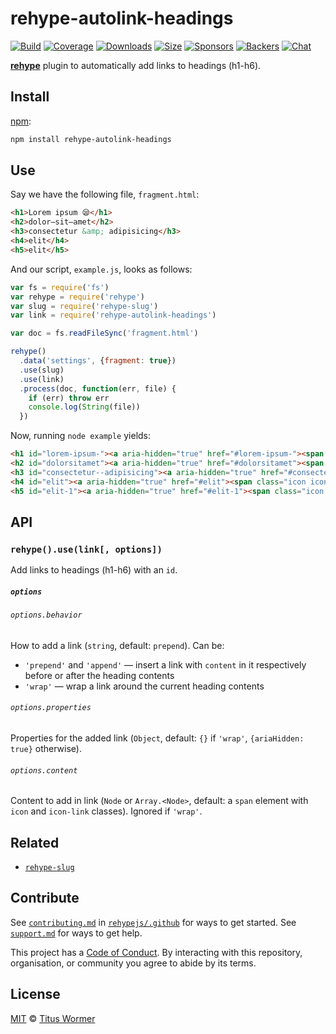 # rehype-autolink-headings

[![Build][build-badge]][build]
[![Coverage][coverage-badge]][coverage]
[![Downloads][downloads-badge]][downloads]
[![Size][size-badge]][size]
[![Sponsors][sponsors-badge]][collective]
[![Backers][backers-badge]][collective]
[![Chat][chat-badge]][chat]

[**rehype**][rehype] plugin to automatically add links to headings (h1-h6).

## Install

[npm][]:

```sh
npm install rehype-autolink-headings
```

## Use

Say we have the following file, `fragment.html`:

```html
<h1>Lorem ipsum 😪</h1>
<h2>dolor—sit—amet</h2>
<h3>consectetur &amp; adipisicing</h3>
<h4>elit</h4>
<h5>elit</h5>
```

And our script, `example.js`, looks as follows:

```js
var fs = require('fs')
var rehype = require('rehype')
var slug = require('rehype-slug')
var link = require('rehype-autolink-headings')

var doc = fs.readFileSync('fragment.html')

rehype()
  .data('settings', {fragment: true})
  .use(slug)
  .use(link)
  .process(doc, function(err, file) {
    if (err) throw err
    console.log(String(file))
  })
```

Now, running `node example` yields:

```html
<h1 id="lorem-ipsum-"><a aria-hidden="true" href="#lorem-ipsum-"><span class="icon icon-link"></span></a>Lorem ipsum 😪</h1>
<h2 id="dolorsitamet"><a aria-hidden="true" href="#dolorsitamet"><span class="icon icon-link"></span></a>dolor—sit—amet</h2>
<h3 id="consectetur--adipisicing"><a aria-hidden="true" href="#consectetur--adipisicing"><span class="icon icon-link"></span></a>consectetur &#x26; adipisicing</h3>
<h4 id="elit"><a aria-hidden="true" href="#elit"><span class="icon icon-link"></span></a>elit</h4>
<h5 id="elit-1"><a aria-hidden="true" href="#elit-1"><span class="icon icon-link"></span></a>elit</h5>
```

## API

### `rehype().use(link[, options])`

Add links to headings (h1-h6) with an `id`.

##### `options`

###### `options.behavior`

How to add a link (`string`, default: `prepend`).
Can be:

*   `'prepend'` and `'append'` — insert a link with `content` in it respectively
    before or after the heading contents
*   `'wrap'` — wrap a link around the current heading contents

###### `options.properties`

Properties for the added link (`Object`, default: `{}` if `'wrap'`,
`{ariaHidden: true}` otherwise).

###### `options.content`

Content to add in link (`Node` or `Array.<Node>`, default: a `span` element
with `icon` and `icon-link` classes).
Ignored if `'wrap'`.

## Related

*   [`rehype-slug`](https://github.com/rehypejs/rehype-slug)

## Contribute

See [`contributing.md`][contributing] in [`rehypejs/.github`][health] for ways
to get started.
See [`support.md`][support] for ways to get help.

This project has a [Code of Conduct][coc].
By interacting with this repository, organisation, or community you agree to
abide by its terms.

## License

[MIT][license] © [Titus Wormer][author]

<!-- Definitions -->

[build-badge]: https://img.shields.io/travis/rehypejs/rehype-autolink-headings.svg

[build]: https://travis-ci.org/rehypejs/rehype-autolink-headings

[coverage-badge]: https://img.shields.io/codecov/c/github/rehypejs/rehype-autolink-headings.svg

[coverage]: https://codecov.io/github/rehypejs/rehype-autolink-headings

[downloads-badge]: https://img.shields.io/npm/dm/rehype-autolink-headings.svg

[downloads]: https://www.npmjs.com/package/rehype-autolink-headings

[size-badge]: https://img.shields.io/bundlephobia/minzip/rehype-autolink-headings.svg

[size]: https://bundlephobia.com/result?p=rehype-autolink-headings

[sponsors-badge]: https://opencollective.com/unified/sponsors/badge.svg

[backers-badge]: https://opencollective.com/unified/backers/badge.svg

[collective]: https://opencollective.com/unified

[chat-badge]: https://img.shields.io/badge/join%20the%20community-on%20spectrum-7b16ff.svg

[chat]: https://spectrum.chat/unified/rehype

[npm]: https://docs.npmjs.com/cli/install

[health]: https://github.com/rehypejs/.github

[contributing]: https://github.com/rehypejs/.github/blob/master/contributing.md

[support]: https://github.com/rehypejs/.github/blob/master/support.md

[coc]: https://github.com/rehypejs/.github/blob/master/code-of-conduct.md

[license]: license

[author]: https://wooorm.com

[rehype]: https://github.com/rehypejs/rehype
